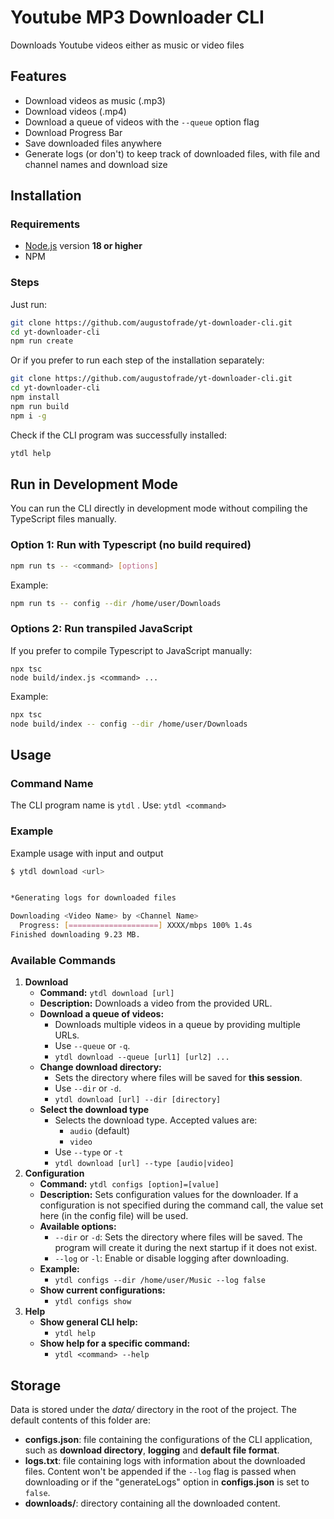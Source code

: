 
# Youtube MP3 Downloader CLI
Downloads Youtube videos either as music or video files

## Features
- Download videos as music (.mp3)
- Download videos (.mp4)
- Download a queue of videos with the `--queue` option flag
- Download Progress Bar
- Save downloaded files anywhere
- Generate logs (or don't) to keep track of downloaded files, with file and channel names and download size

## Installation
### Requirements
- [Node.js](https://nodejs.org) version **18 or higher**
- NPM

### Steps
Just run:
```bash
git clone https://github.com/augustofrade/yt-downloader-cli.git
cd yt-downloader-cli
npm run create
```

Or if you prefer to run each step of the installation separately:

```bash
git clone https://github.com/augustofrade/yt-downloader-cli.git
cd yt-downloader-cli
npm install
npm run build
npm i -g
```

Check if the CLI program was successfully installed:
```bash
ytdl help
```

## Run in Development Mode

You can run the CLI directly in development mode without compiling the TypeScript files manually.

### Option 1: Run with Typescript (no build required)
```bash
npm run ts -- <command> [options]
```

Example:
```bash
npm run ts -- config --dir /home/user/Downloads
```

### Options 2: Run transpiled JavaScript
If you prefer to compile Typescript to JavaScript manually:
```
npx tsc
node build/index.js <command> ...
```

Example:
```bash
npx tsc
node build/index -- config --dir /home/user/Downloads
```


## Usage

### Command Name
The CLI program name is `ytdl` .
Use: `ytdl <command>`


### Example
Example usage with input and output
```bash
$ ytdl download <url>


*Generating logs for downloaded files

Downloading <Video Name> by <Channel Name>
  Progress: [====================] XXXX/mbps 100% 1.4s
Finished downloading 9.23 MB.
```

### Available Commands
1. **Download**
	- **Command:** `ytdl download [url]`
	- **Description:** Downloads a video from the provided URL.
	- **Download a queue of videos:**
		- Downloads multiple videos in a queue by providing multiple URLs.
		- Use `--queue` or `-q`.
		- `ytdl download --queue [url1] [url2] ...`
	- **Change download directory:**
		- Sets the directory where files will be saved for **this session**.
		- Use `--dir` or `-d`.
		- `ytdl download [url] --dir [directory]`
	- **Select the download type**
		- Selects the download type. Accepted values are:
			- `audio` (default)
			- `video`
		- Use `--type` or `-t`
		- `ytdl download [url] --type [audio|video]`
2. **Configuration**
	- **Command:** `ytdl configs [option]=[value]`
	- **Description:** Sets configuration values for the downloader. If a configuration is not specified during the command call, the value set here (in the config file) will be used.
	- **Available options:**
		- `--dir` or `-d`: Sets the directory where files will be saved. The program will create it during the next startup if it does not exist.
		- `--log` or `-l`: Enable or disable logging after downloading.
	- **Example:**
		- `ytdl configs --dir /home/user/Music --log false`
	- **Show current configurations:**
		- `ytdl configs show`
3. **Help**
	- **Show general CLI help:**
		- `ytdl help`
	- **Show help for a specific command:**
		- `ytdl <command> --help`

## Storage

Data is stored under the *data/* directory in the root of the project. The default contents of this folder are:
- **configs.json**: file containing the configurations of the CLI application, such as **download directory**, **logging** and **default file format**.
- **logs.txt**: file containing logs with information about the downloaded files. Content won't be appended if the `--log` flag is passed when downloading or if the "generateLogs" option in **configs.json** is set to `false`.
- **downloads/**: directory containing all the downloaded content.


